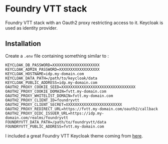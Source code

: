 # Foundry VTT stack

Foundry VTT stack with an Oauth2 proxy restricting access to it. Keycloak is used as identity provider.

## Installation

Create a `.env` file containing something similar to :

```shell
KEYCLOAK_DB_PASSWORD=XXXXXXXXXXXXXXXXXXXXX
KEYCLOAK_ADMIN_PASSWORD=XXXXXXXXXXXXXXXXXX
KEYCLOAK_HOSTNAME=idp.my-domain.com
KEYCLOAK_DATA_PATH=/path/to/keycloak/data
KEYCLOAK_PUBLIC_ADDRESS=idp.my-domain.com
OAUTH2_PROXY_COOKIE_SEED=XXXXXXXXXXXXXXXXXXXXXXXXXXXXXXXXX
OAUTH2_PROXY_COOKIE_DOMAIN=fvtt.my-domain.com
OAUTH2_PROXY_WHITELIST_DOMAIN=fvtt.my-domain.com
OAUTH2_PROXY_CLIENT_ID=foundryvtt
OAUTH2_PROXY_CLIENT_SECRET=XXXXXXXXXXXXXXXXXXXXXXXXX
OAUTH2_PROXY_REDIRECT_URL=https://fvtt.my-domain.com/oauth2/callback
OAUTH2_PROXY_OIDC_ISSUER_URL=https://idp.my-domain.com/realms/foundryvtt
FOUNDRYVTT_DATA_PATH=/path/to/foundryvtt/data
FOUNDRYVTT_PUBLIC_ADDRESS=fvtt.my-domain.com
```

I included a great Foundry VTT Keycloak theme coming from [here](https://github.com/patrick246/keycloak-foundryvtt-theme).
